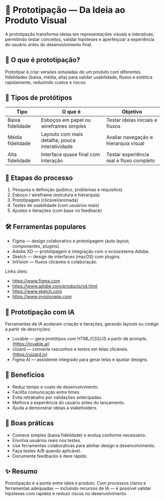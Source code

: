 # 🧩 Prototipação — Da Ideia ao Produto Visual

A prototipação transforma ideias em representações visuais e interativas, permitindo testar conceitos, validar hipóteses e aperfeiçoar a experiência do usuário antes do desenvolvimento final.

## 🎯 O que é prototipação?
Prototipar é criar versões simuladas de um produto com diferentes fidelidades (baixa, média, alta) para validar usabilidade, fluxos e estética rapidamente, reduzindo custos e riscos.

## 🧱 Tipos de protótipos

| Tipo                      | O que é                                    | Objetivo                                  |
|---------------------------|--------------------------------------------|-------------------------------------------|
| Baixa fidelidade          | Esboços em papel ou wireframes simples     | Testar ideias iniciais e fluxos           |
| Média fidelidade          | Layouts com mais detalhe, pouca interatividade | Avaliar navegação e hierarquia visual     |
| Alta fidelidade           | Interface quase final com interação        | Testar experiência real e fluxo completo  |

## 🧭 Etapas do processo

1. Pesquisa e definição (público, problemas e requisitos)  
2. Esboço / wireframe (estrutura e hierarquia)  
3. Prototipagem (clicável/animada)  
4. Testes de usabilidade (com usuários reais)  
5. Ajustes e iterações (com base no feedback)

## 🛠️ Ferramentas populares

- Figma — design colaborativo e prototipagem (auto layout, componentes, plugins).  
- Adobe XD — prototipagem e integração com o ecossistema Adobe.  
- Sketch — design de interfaces (macOS) com plugins.  
- InVision — fluxos clicáveis e colaboração.  

Links úteis:  
- https://www.figma.com  
- https://www.adobe.com/products/xd.html  
- https://www.sketch.com  
- https://www.invisionapp.com

## 🤖 Prototipação com IA
Ferramentas de IA aceleram criação e iterações, gerando layouts ou código a partir de descrições:

- Lovable — gera protótipos com HTML/CSS/JS a partir de prompts. (https://lovable.ai)  
- Uizard — converte rascunhos e textos em telas clicáveis. (https://uizard.io)  
- Figma AI — assistente integrado para gerar telas e ajustar designs.

## 🌟 Benefícios

- Reduz tempo e custo de desenvolvimento.  
- Facilita comunicação entre times.  
- Evita retrabalho por validações antecipadas.  
- Melhora a experiência do usuário antes do lançamento.  
- Ajuda a demonstrar ideias a stakeholders.

## 🧩 Boas práticas

- Comece simples (baixa fidelidade) e evolua conforme necessário.  
- Envolva usuários reais nos testes.  
- Use ferramentas colaborativas para alinhar design e desenvolvimento.  
- Faça testes A/B quando aplicável.  
- Documente feedbacks e itere rápido.

## ✨ Resumo
Prototipação é a ponte entre ideia e produto. Com processos claros e ferramentas adequadas — incluindo recursos de IA — é possível validar hipóteses com rapidez e reduzir riscos no desenvolvimento.